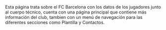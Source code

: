 Esta página trata sobre el FC Barcelona con los datos de los jugadores junto al cuerpo técnico, cuenta con una página principal que contiene más información del club, tambien con un menú de navegación para las diferentes secciones
como Plantilla y Contactos.
